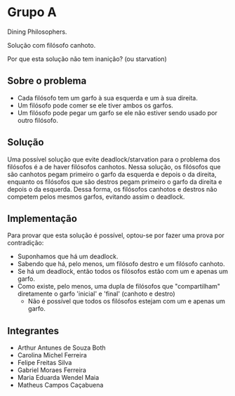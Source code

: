 # Grupo A

Dining Philosophers.

Solução com filósofo canhoto.

Por que esta solução não tem inanição?  (ou starvation)


## Sobre o problema

- Cada filósofo tem um garfo à sua esquerda e um à sua direita.
- Um filósofo pode comer se ele tiver ambos os garfos.
- Um filósofo pode pegar um garfo se ele não estiver sendo usado por outro filósofo.


## Solução

Uma possível solução que evite deadlock/starvation para o problema dos filósofos é a de haver filósofos canhotos. Nessa solução, os filósofos que são canhotos pegam primeiro o garfo da esquerda e depois o da direita, enquanto os filósofos que são destros pegam primeiro o garfo da direita e depois o da esquerda. Dessa forma, os filósofos canhotos e destros não competem pelos mesmos garfos, evitando assim o deadlock.


## Implementação

Para provar que esta solução é possível, optou-se por fazer uma prova por contradição:

- Suponhamos que há um deadlock.
- Sabendo que há, pelo menos, um filósofo destro e um filósofo canhoto.
- Se há um deadlock, então todos os filósofos estão com um e apenas um garfo.
- Como existe, pelo menos, uma dupla de filósofos que "compartilham" diretamente o garfo 'inicial' e 'final' (canhoto e destro)
  - Não é possível que todos os filósofos estejam com um e apenas um garfo.


## Integrantes

- Arthur Antunes de Souza Both
- Carolina Michel Ferreira
- Felipe Freitas Silva
- Gabriel Moraes Ferreira
- Maria Eduarda Wendel Maia
- Matheus Campos Caçabuena
